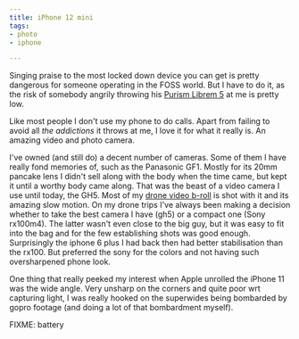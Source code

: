 ```yaml
---
title: iPhone 12 mini
tags:
- photo
- iphone

---
```


Singing praise to the most locked down device you can get is pretty dangerous for someone operating in the FOSS world. But I have to do it, as the risk of somebody angrily throwing his [Purism Librem 5](https://puri.sm/products/librem-5/) at me is pretty low.

Like most people I don't use my phone to do calls. Apart from failing to avoid all *the addictions* it throws at me, I love it for what it really is. An amazing video and photo camera.

I've owned (and still do) a decent number of cameras. Some of them I have really fond memories of, such as the Panasonic GF1. Mostly for its 20mm pancake lens I didn't sell along with the body when the time came, but kept it until a worthy body came along. That was the beast of a video camera I use until today, the GH5. Most of my [drone video b-roll](https://www.youtube.com/watch?v=MTLVFsEaOCg) is shot with it and its amazing slow motion. On my drone trips I've always been making a decision whether to take the best camera I have (gh5) or a compact one (Sony rx100m4). The latter wasn't even close to the big guy, but it was easy to fit into the bag and for the few establishing shots was good enough. Surprisingly the iphone 6 plus I had back then had better stabilisation than the rx100. But preferred the sony for the colors and not having such oversharpened phone look.

One thing that really peeked my interest when Apple unrolled the iPhone 11 was the wide angle. Very unsharp on the corners and quite poor wrt capturing light, I was really hooked on the superwides being bombarded by gopro footage (and doing a lot of that bombardment myself).

FIXME: battery